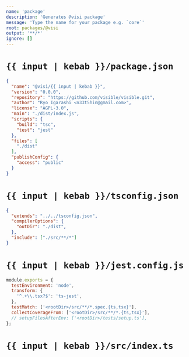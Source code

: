 ```yaml
---
name: 'package'
description: 'Generates @visi package'
message: 'Type the name for your package e.g. `core`'
root: packages/@visi
output: '**/*'
ignore: []
---
```


# `{{ input | kebab }}/package.json`
```json
{
  "name": "@visi/{{ input | kebab }}",
  "version": "0.0.0",
  "repository": "https://github.com/visible/visible.git",
  "author": "Ryo Igarashi <n33t5hin@gmail.com>",
  "license": "AGPL-3.0",
  "main": "./dist/index.js",
  "scripts": {
    "build": "tsc",
    "test": "jest"
  },
  "files": [
    "./dist"
  ],
  "publishConfig": {
    "access": "public"
  }
}
```

# `{{ input | kebab }}/tsconfig.json`
```json
{
  "extends": "../../tsconfig.json",
  "compilerOptions": {
    "outDir": "./dist",
  },
  "include": ["./src/**/*"]
}
```

# `{{ input | kebab }}/jest.config.js`
```js
module.exports = {
  testEnvironment: 'node',
  transform: {
    '^.+\\.tsx?$': 'ts-jest',
  },
  testMatch: ['<rootDir>/src/**/*.spec.{ts,tsx}'],
  collectCoverageFrom: ['<rootDir>/src/**/*.{ts,tsx}'],
  // setupFilesAfterEnv: ['<rootDir>/tests/setup.ts'],
};
```

# `{{ input | kebab }}/src/index.ts`
```ts

```
